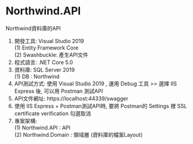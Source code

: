 # Northwind.API
Northwind資料庫的API

1. 開發工具: Visual Studio 2019  
   (1) Entity Framework Core  
   (2) Swashbuckle: 產生API文件  
2. 程式語言: .NET Core 5.0  
3. 資料庫: SQL Server 2019  
   (1) DB : Northwind  
4. API測試方式: 使用 Visual Studio 2019 , 運用 Debug 工具 >> 選擇 IIS Express 後, 可以用 Postman 測試API  
5. API文件網址: https://localhost:44339/swagger  
6. 使用 IIS Express + Postman測試API時, 要將 Postman的 Settings 裡 SSL certificate verification 勾選取消  
7. 專案架構:  
   (1) Northwind.API : API  
   (2) Northwind.Domain : 領域層 (資料庫的檔案Layout)  

